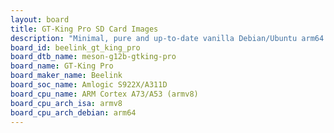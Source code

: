 ```yaml
---
layout: board
title: GT-King Pro SD Card Images
description: "Minimal, pure and up-to-date vanilla Debian/Ubuntu arm64 SD card images for GT-King Pro by Beelink, SoC: Amlogic S922X/A311D, CPU ISA: armv8"
board_id: beelink_gt_king_pro
board_dtb_name: meson-g12b-gtking-pro
board_name: GT-King Pro
board_maker_name: Beelink
board_soc_name: Amlogic S922X/A311D
board_cpu_name: ARM Cortex A73/A53 (armv8)
board_cpu_arch_isa: armv8
board_cpu_arch_debian: arm64
---
```

